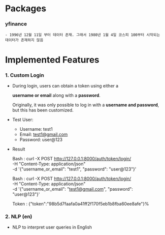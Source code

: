# Packages

### **yfinance**
    - 1996년 12월 11일 부터 데이터 존재. 그래서 1980년 1월 4일 코스피 100부터 시작되는 데이터가 존재하지 않음



# Implemented Features

### **1. Custom Login**

- During login, users can obtain a token using either a 

  **username or email** along with a **password**.
  
  Originally, it was only possible to log in with a **username and password**, but this has been customized.

- Test User:
  - Username: test1
  - Email: test1@gmail.com
  - Password: user@123

- Result 

  Bash : curl -X POST http://127.0.0.1:8000/auth/token/login/ \
  -H "Content-Type: application/json" \
  -d '{"username_or_email": "test1", "password": "user@123"}'

  Bash : curl -X POST http://127.0.0.1:8000/auth/token/login/ \
  -H "Content-Type: application/json" \
  -d '{"username_or_email": "test1@gmail.com", "password": "user@123"}'

  Token : {"token":"98b5d7faafa0a41ff2f170f5eb1b8fba60ee8afe"}%

### **2. NLP (en)**

- NLP to interpret user queries in English
